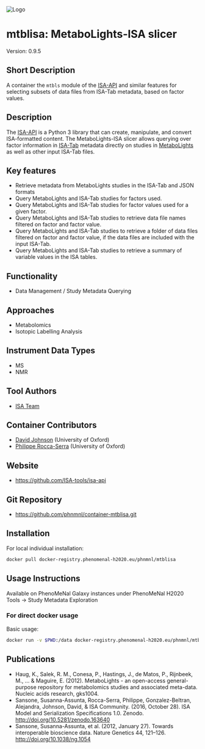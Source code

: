 ![Logo](isa-api_logo.png)

# mtblisa: MetaboLights-ISA slicer
Version: 0.9.5

## Short Description

A container the `mtbls` module of the 
[ISA-API](http://github.com/ISA-tools/isa-api) and similar features for 
selecting subsets of data files from ISA-Tab metadata, based on factor values.

## Description

The [ISA-API](http://github.com/ISA-tools/isa-api) is a Python 3 library that 
can create, manipulate, and convert ISA-formatted content. The 
MetaboLights-ISA slicer allows querying over factor information in 
[ISA-Tab](https://isa-specs.readthedocs.io/en/latest/isatab.html) 
metadata directly on studies in 
[MetaboLights](https://www.ebi.ac.uk/metabolights/) as well as other input 
ISA-Tab files.

## Key features

- Retrieve metadata from MetaboLights studies in the ISA-Tab and JSON formats
- Query MetaboLights and ISA-Tab studies for factors used.
- Query MetaboLights and ISA-Tab studies for factor values used for a given 
factor.
- Query MetaboLights and ISA-Tab studies to retrieve data file names filtered 
on factor and factor value.
- Query MetaboLights and ISA-Tab studies to retrieve a folder of data files 
filtered on factor and factor value, if the data files are included with the
input ISA-Tab.
- Query MetaboLights and ISA-Tab studies to retrieve a summary of variable 
values in the ISA tables.


## Functionality

- Data Management / Study Metadata Querying

## Approaches

- Metabolomics
- Isotopic Labelling Analysis
  
## Instrument Data Types
- MS
- NMR

## Tool Authors

- [ISA Team](http://isa-tools.org)

## Container Contributors

- [David Johnson](https://github.com/djcomlab) (University of Oxford)
- [Philippe Rocca-Serra](https://github.com/proccaserra) (University of Oxford)

## Website

- https://github.com/ISA-tools/isa-api


## Git Repository

- https://github.com/phnmnl/container-mtblisa.git

## Installation 

For local individual installation:

```bash
docker pull docker-registry.phenomenal-h2020.eu/phnmnl/mtblisa
```

## Usage Instructions

Available on PhenoMeNal Galaxy instances under PhenoMeNal H2020 Tools -> Study Metadata Exploration


### For direct docker usage

Basic usage:
```bash
docker run -v $PWD:/data docker-registry.phenomenal-h2020.eu/phnmnl/mtblisa <command>

```

## Publications

- Haug, K., Salek, R. M., Conesa, P., Hastings, J., de Matos, P., Rijnbeek, M., 
... & Maguire, E. (2012). MetaboLights - an open-access general-purpose 
repository for metabolomics studies and associated meta-data. Nucleic acids 
research, gks1004.
- Sansone, Susanna-Assunta, Rocca-Serra, Philippe, Gonzalez-Beltran, Alejandra, 
Johnson, David, &amp; ISA Community. (2016, October 28). ISA Model and 
Serialization Specifications 1.0. Zenodo. http://doi.org/10.5281/zenodo.163640
- Sansone, Susanna-Assunta, et al. (2012, January 27). Towards interoperable 
bioscience data. Nature Genetics 44, 121–126. http://doi.org/10.1038/ng.1054
